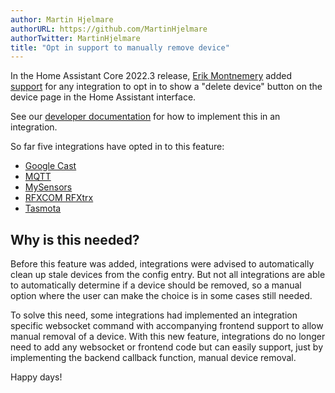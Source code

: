 ```yaml
---
author: Martin Hjelmare
authorURL: https://github.com/MartinHjelmare
authorTwitter: MartinHjelmare
title: "Opt in support to manually remove device"
---
```


In the Home Assistant Core 2022.3 release, [Erik Montnemery](https://github.com/emontnemery) added [support](https://github.com/home-assistant/core/pull/66188) for any integration to opt in to show a "delete device" button on the device page in the Home Assistant interface.

See our [developer documentation](/docs/device_registry_index#removing-devices) for how to implement this in an integration.

So far five integrations have opted in to this feature:

- [Google Cast](https://github.com/home-assistant/core/pull/66808)
- [MQTT](https://github.com/home-assistant/core/pull/66766)
- [MySensors](https://github.com/home-assistant/core/pull/67128)
- [RFXCOM RFXtrx](https://github.com/home-assistant/core/pull/58252)
- [Tasmota](https://github.com/home-assistant/core/pull/66811)

## Why is this needed?

Before this feature was added, integrations were advised to automatically clean up stale devices from the config entry. But not all integrations are able to automatically determine if a device should be removed, so a manual option where the user can make the choice is in some cases still needed.

To solve this need, some integrations had implemented an integration specific websocket command with accompanying frontend support to allow manual removal of a device. With this new feature, integrations do no longer need to add any websocket or frontend code but can easily support, just by implementing the backend callback function, manual device removal.

Happy days!
